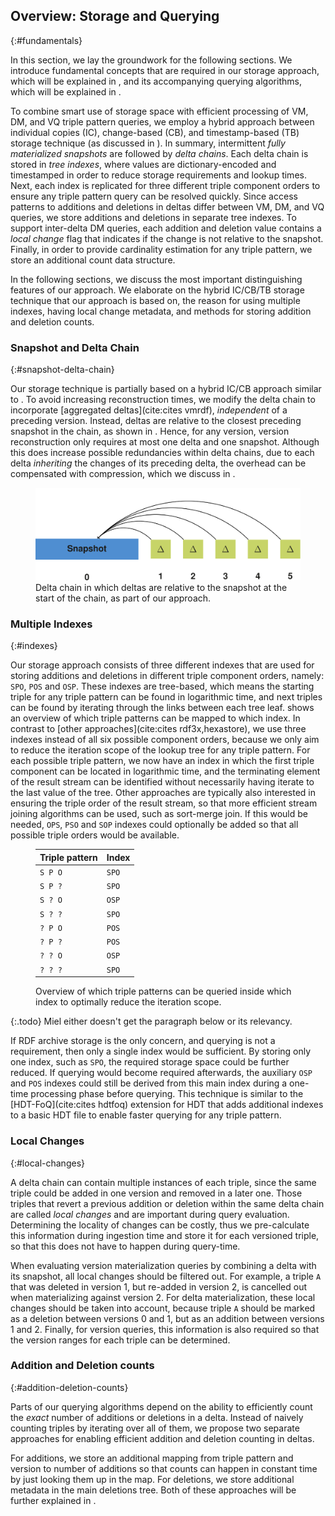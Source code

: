 ## Overview: Storage and Querying
{:#fundamentals}

In this section, we lay the groundwork for the following sections.
We introduce fundamental concepts
that are required in our storage approach, which will be explained in [](#storage),
and its accompanying querying algorithms, which will be explained in [](#querying).

To combine smart use of storage space with efficient processing of VM, DM, and VQ triple pattern queries,
we employ a hybrid approach between individual copies (IC), change-based (CB), and timestamp-based (TB) storage technique (as discussed in [](#related-work)).
In summary, intermittent _fully materialized snapshots_ are followed by _delta chains_.
Each delta chain is stored in _tree indexes_, where values are dictionary-encoded and timestamped
in order to reduce storage requirements and lookup times.
Next, each index is replicated for three different triple component orders
to ensure any triple pattern query can be resolved quickly.
Since access patterns to additions and deletions in deltas differ between VM, DM, and VQ queries,
we store additions and deletions in separate tree indexes.
To support inter-delta DM queries, each addition and deletion value contains a _local change_ flag
that indicates if the change is not relative to the snapshot.
Finally, in order to provide cardinality estimation for any triple pattern,
we store an additional count data structure.

In the following sections, we discuss the most important distinguishing features of our approach.
We elaborate on the hybrid IC/CB/TB storage technique that our approach is based on,
the reason for using multiple indexes,
having local change metadata,
and methods for storing addition and deletion counts.

### Snapshot and Delta Chain
{:#snapshot-delta-chain}

Our storage technique is partially based on a hybrid IC/CB approach similar to [](#regular-delta-chain).
To avoid increasing reconstruction times,
we modify the delta chain to incorporate [aggregated deltas](cite:cites vmrdf), _independent_ of a preceding version.
Instead, deltas are relative to the closest preceding snapshot in the chain, as shown in [](#alternative-delta-chain).
Hence, for any version, version reconstruction only requires at most one delta and one snapshot.
Although this does increase possible redundancies within delta chains,
due to each delta _inheriting_ the changes of its preceding delta,
the overhead can be compensated with compression, which we discuss in [](#storage).

<figure id="alternative-delta-chain">
<img src="img/alternative-delta-chain.svg" alt="[alternative delta chain]">
<figcaption markdown="block">
Delta chain in which deltas are relative to the snapshot at the start of the chain, as part of our approach.
</figcaption>
</figure>

### Multiple Indexes
{:#indexes}

Our storage approach consists of three different indexes that are used for storing additions and deletions
in different triple component orders, namely: `SPO`, `POS` and `OSP`.
These indexes are tree-based, which means the starting triple for any triple pattern can be found in logarithmic time,
and next triples can be found by iterating through the links between each tree leaf.
[](#triple-pattern-index-mapping) shows an overview of which triple patterns can be mapped to which index.
In contrast to [other approaches](cite:cites rdf3x,hexastore),
we use three indexes instead of all six possible component orders,
because we only aim to reduce the iteration scope of the lookup tree for any triple pattern.
For each possible triple pattern,
we now have an index in which the first triple component can be located in logarithmic time,
and the terminating element of the result stream can be identified without necessarily having iterate to the last value of the tree.
Other approaches are typically also interested in ensuring the triple order of the result stream,
so that more efficient stream joining algorithms can be used, such as sort-merge join.
If this would be needed, `OPS`, `PSO` and `SOP` indexes could optionally be added
so that all possible triple orders would be available.

<figure id="triple-pattern-index-mapping" class="table" markdown="1">

| Triple pattern | Index |
| -------------- |-------|
| `S P O`        | `SPO` |
| `S P ?`        | `SPO` |
| `S ? O`        | `OSP` |
| `S ? ?`        | `SPO` |
| `? P O`        | `POS` |
| `? P ?`        | `POS` |
| `? ? O`        | `OSP` |
| `? ? ?`        | `SPO` |


<figcaption markdown="block">
Overview of which triple patterns can be queried inside which index to optimally reduce the iteration scope.
</figcaption>
</figure>

{:.todo}
Miel either doesn't get the paragraph below or its relevancy.

If RDF archive storage is the only concern, and querying is not a requirement,
then only a single index would be sufficient.
By storing only one index, such as `SPO`, the required storage space could be further reduced.
If querying would become required afterwards,
the auxiliary `OSP` and `POS` indexes could still be derived from this main index
during a one-time processing phase before querying.
This technique is similar to the [HDT-FoQ](cite:cites hdtfoq) extension for HDT that adds additional indexes to a basic HDT file
to enable faster querying for any triple pattern.

### Local Changes
{:#local-changes}

A delta chain can contain multiple instances of each triple,
since the same triple could be added in one version and removed in a later one.
Those triples that revert a previous addition or deletion within the same delta chain are called _local changes_
and are important during query evaluation.
Determining the locality of changes can be costly,
thus we pre-calculate this information during ingestion time and store it for each versioned triple,
so that this does not have to happen during query-time.

When evaluating version materialization queries by combining a delta with its snapshot,
all local changes should be filtered out.
For example, a triple `A` that was deleted in version 1, but re-added in version 2,
is cancelled out when materializing against version 2.
For delta materialization, these local changes should be taken into account,
because triple `A` should be marked as a deletion between versions 0 and 1,
but as an addition between versions 1 and 2.
Finally, for version queries, this information is also required
so that the version ranges for each triple can be determined.

### Addition and Deletion counts
{:#addition-deletion-counts}

Parts of our querying algorithms depend on the ability to efficiently count
the _exact_ number of additions or deletions in a delta.
Instead of naively counting triples by iterating over all of them,
we propose two separate approaches for enabling efficient addition and deletion counting in deltas.

For additions, we store an additional mapping from triple pattern and version to number of additions
so that counts can happen in constant time by just looking them up in the map.
For deletions, we store additional metadata in the main deletions tree.
Both of these approaches will be further explained in [](#storage).
